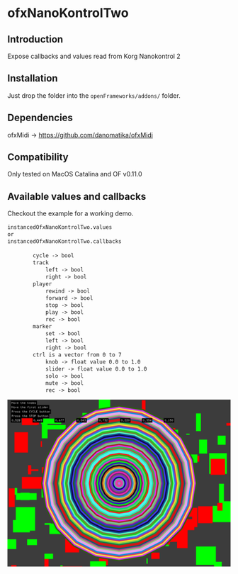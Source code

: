 ofxNanoKontrolTwo
=====================================

Introduction
------------
Expose callbacks and values read from Korg Nanokontrol 2

Installation
------------
Just drop the folder into the `openFrameworks/addons/` folder.

Dependencies
------------
ofxMidi -> https://github.com/danomatika/ofxMidi

Compatibility
------------
Only tested on MacOS Catalina and OF v0.11.0

Available values and callbacks
------------
Checkout the example for a working demo.

```
instancedOfxNanoKontrolTwo.values
or
instancedOfxNanoKontrolTwo.callbacks

        cycle -> bool
        track
            left -> bool
            right -> bool
        player
            rewind -> bool
            forward -> bool
            stop -> bool
            play -> bool
            rec -> bool
        marker
            set -> bool
            left -> bool
            right -> bool
        ctrl is a vector from 0 to 7
            knob -> float value 0.0 to 1.0
            slider -> float value 0.0 to 1.0
            solo -> bool
            mute -> bool
            rec -> bool
```
![Image description](https://raw.githubusercontent.com/esnho/ofxNanoKontrolTwo/master/example-app-preview.png)

